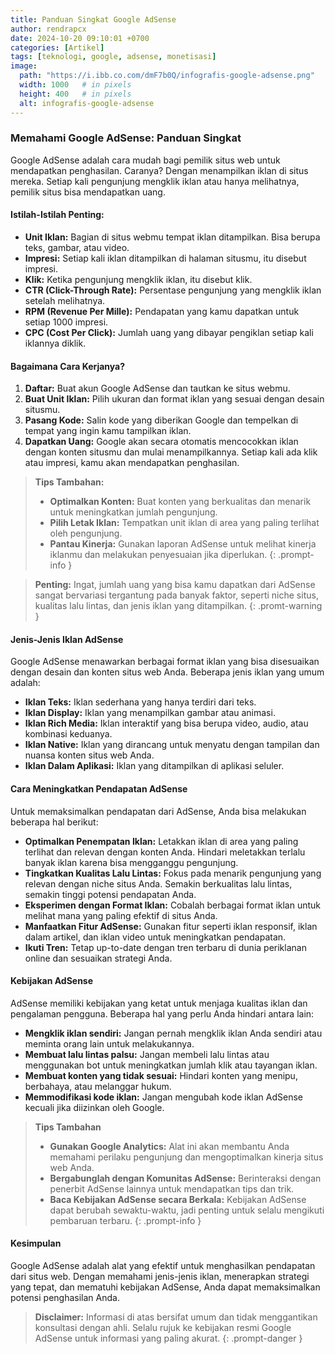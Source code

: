 ```yaml
---
title: Panduan Singkat Google AdSense
author: rendrapcx
date: 2024-10-20 09:10:01 +0700
categories: [Artikel]
tags: [teknologi, google, adsense, monetisasi]
image:
  path: "https://i.ibb.co.com/dmF7b0Q/infografis-google-adsense.png"
  width: 1000   # in pixels
  height: 400   # in pixels
  alt: infografis-google-adsense
---
```


### **Memahami Google AdSense: Panduan Singkat**

Google AdSense adalah cara mudah bagi pemilik situs web untuk mendapatkan penghasilan. Caranya? Dengan menampilkan iklan di situs mereka. Setiap kali pengunjung mengklik iklan atau hanya melihatnya, pemilik situs bisa mendapatkan uang.

#### **Istilah-Istilah Penting:**

* **Unit Iklan:** Bagian di situs webmu tempat iklan ditampilkan. Bisa berupa teks, gambar, atau video.
* **Impresi:** Setiap kali iklan ditampilkan di halaman situsmu, itu disebut impresi.
* **Klik:** Ketika pengunjung mengklik iklan, itu disebut klik.
* **CTR (Click-Through Rate):** Persentase pengunjung yang mengklik iklan setelah melihatnya.
* **RPM (Revenue Per Mille):** Pendapatan yang kamu dapatkan untuk setiap 1000 impresi.
* **CPC (Cost Per Click):** Jumlah uang yang dibayar pengiklan setiap kali iklannya diklik.

#### **Bagaimana Cara Kerjanya?**

1. **Daftar:** Buat akun Google AdSense dan tautkan ke situs webmu.
2. **Buat Unit Iklan:** Pilih ukuran dan format iklan yang sesuai dengan desain situsmu.
3. **Pasang Kode:** Salin kode yang diberikan Google dan tempelkan di tempat yang ingin kamu tampilkan iklan.
4. **Dapatkan Uang:** Google akan secara otomatis mencocokkan iklan dengan konten situsmu dan mulai menampilkannya. Setiap kali ada klik atau impresi, kamu akan mendapatkan penghasilan.

> **Tips Tambahan:**
> * **Optimalkan Konten:** Buat konten yang berkualitas dan menarik untuk meningkatkan jumlah pengunjung.
> * **Pilih Letak Iklan:** Tempatkan unit iklan di area yang paling terlihat oleh pengunjung.
> * **Pantau Kinerja:** Gunakan laporan AdSense untuk melihat kinerja iklanmu dan melakukan penyesuaian jika diperlukan.
{: .prompt-info }


> **Penting:** Ingat, jumlah uang yang bisa kamu dapatkan dari AdSense sangat bervariasi tergantung pada banyak faktor, seperti niche situs, kualitas lalu lintas, dan jenis iklan yang ditampilkan.
{: .promt-warning }

#### **Jenis-Jenis Iklan AdSense**

Google AdSense menawarkan berbagai format iklan yang bisa disesuaikan dengan desain dan konten situs web Anda. Beberapa jenis iklan yang umum adalah:

* **Iklan Teks:** Iklan sederhana yang hanya terdiri dari teks.
* **Iklan Display:** Iklan yang menampilkan gambar atau animasi.
* **Iklan Rich Media:** Iklan interaktif yang bisa berupa video, audio, atau kombinasi keduanya.
* **Iklan Native:** Iklan yang dirancang untuk menyatu dengan tampilan dan nuansa konten situs web Anda.
* **Iklan Dalam Aplikasi:** Iklan yang ditampilkan di aplikasi seluler.

#### **Cara Meningkatkan Pendapatan AdSense**

Untuk memaksimalkan pendapatan dari AdSense, Anda bisa melakukan beberapa hal berikut:

* **Optimalkan Penempatan Iklan:** Letakkan iklan di area yang paling terlihat dan relevan dengan konten Anda. Hindari meletakkan terlalu banyak iklan karena bisa mengganggu pengunjung.
* **Tingkatkan Kualitas Lalu Lintas:** Fokus pada menarik pengunjung yang relevan dengan niche situs Anda. Semakin berkualitas lalu lintas, semakin tinggi potensi pendapatan Anda.
* **Eksperimen dengan Format Iklan:** Cobalah berbagai format iklan untuk melihat mana yang paling efektif di situs Anda.
* **Manfaatkan Fitur AdSense:** Gunakan fitur seperti iklan responsif, iklan dalam artikel, dan iklan video untuk meningkatkan pendapatan.
* **Ikuti Tren:** Tetap up-to-date dengan tren terbaru di dunia periklanan online dan sesuaikan strategi Anda.

#### **Kebijakan AdSense**

AdSense memiliki kebijakan yang ketat untuk menjaga kualitas iklan dan pengalaman pengguna. Beberapa hal yang perlu Anda hindari antara lain:

* **Mengklik iklan sendiri:** Jangan pernah mengklik iklan Anda sendiri atau meminta orang lain untuk melakukannya.
* **Membuat lalu lintas palsu:** Jangan membeli lalu lintas atau menggunakan bot untuk meningkatkan jumlah klik atau tayangan iklan.
* **Membuat konten yang tidak sesuai:** Hindari konten yang menipu, berbahaya, atau melanggar hukum.
* **Memmodifikasi kode iklan:** Jangan mengubah kode iklan AdSense kecuali jika diizinkan oleh Google.

> **Tips Tambahan**
> * **Gunakan Google Analytics:** Alat ini akan membantu Anda memahami perilaku pengunjung dan mengoptimalkan kinerja situs web Anda.
> * **Bergabunglah dengan Komunitas AdSense:** Berinteraksi dengan penerbit AdSense lainnya untuk mendapatkan tips dan trik.
> * **Baca Kebijakan AdSense secara Berkala:** Kebijakan AdSense dapat berubah sewaktu-waktu, jadi penting untuk selalu mengikuti pembaruan terbaru.
{: .prompt-info }

#### **Kesimpulan**

Google AdSense adalah alat yang efektif untuk menghasilkan pendapatan dari situs web. Dengan memahami jenis-jenis iklan, menerapkan strategi yang tepat, dan mematuhi kebijakan AdSense, Anda dapat memaksimalkan potensi penghasilan Anda.

> **Disclaimer:** 
> Informasi di atas bersifat umum dan tidak menggantikan konsultasi dengan ahli. Selalu rujuk ke kebijakan resmi Google AdSense untuk informasi yang paling akurat.
{: .prompt-danger }
